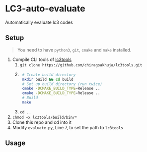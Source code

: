 # LC3-auto-evaluate
Automatically evaluate lc3 codes

## Setup

> You need to have `python3`, `git`, `cmake` and `make` installed.

1. Compile CLI tools of [lc3tools](https://github.com/chiragsakhuja/lc3tools/)
    1. `git clone https://github.com/chiragsakhuja/lc3tools.git`
    2. ```bash
        # Create build directory
        mkdir build && cd build
        # Set up build directory (run twice)
        cmake -DCMAKE_BUILD_TYPE=Release ..
        cmake -DCMAKE_BUILD_TYPE=Release ..
        # Build
        make
        ```
    3. `cd ..`
2. `chmod +x lc3tools/build/bin/*`
3. Clone this repo and cd into it
4. Modify `evaluate.py`, Line 7, to set the path to `lc3tools`

## Usage


